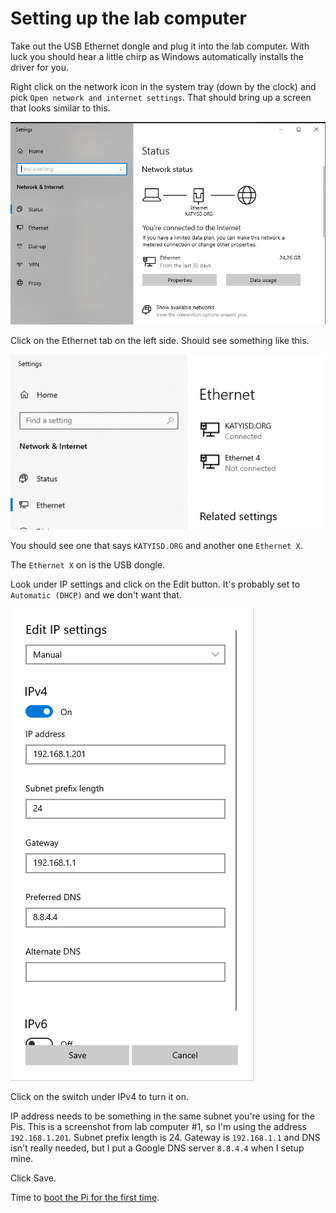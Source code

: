 # Setting up the lab computer

Take out the USB Ethernet dongle and plug it into the lab computer. With luck you should hear a little chirp as Windows automatically installs the driver for you. 

Right click on the network icon in the system tray (down by the clock) and pick `Open network and internet settings`. That should bring up a screen that looks similar to this. 

![](./img/network-status.png)

Click on the Ethernet tab on the left side. Should see something like this.

![](./img/network-ethernet.png)

You should see one that says `KATYISD.ORG` and another one `Ethernet X`. 

The `Ethernet X` on is the USB dongle. 

Look under IP settings and click on the Edit button. It's probably set to `Automatic (DHCP)` and we don't want that. 

![](./img/network-ip.png)

Click on the switch under IPv4 to turn it on.

IP address needs to be something in the same subnet you're using for the Pis. This is a screenshot from lab computer #1, so I'm using the address `192.168.1.201`. Subnet prefix length is 24. Gateway is `192.168.1.1` and DNS isn't really needed, but I put a Google DNS server `8.8.4.4` when I setup mine. 

Click Save.

Time to [boot the Pi for the first time](./firstboot.md).